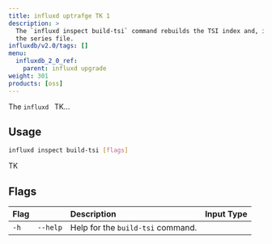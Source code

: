 ```yaml
---
title: influxd uptrafge TK 1
description: >
  The `influxd inspect build-tsi` command rebuilds the TSI index and, if necessary,
  the series file.
influxdb/v2.0/tags: []
menu:
  influxdb_2_0_ref:
    parent: influxd upgrade
weight: 301
products: [oss]
---
```


The `influxd ` TK...

## Usage
```sh
influxd inspect build-tsi [flags]
```

TK


## Flags
| Flag |                       | Description                                                                                     | Input Type |
|:---- |:---                   |:-----------                                                                                     |:----------:|
| `-h` | `--help`              | Help for the `build-tsi` command.                                                               |            |

